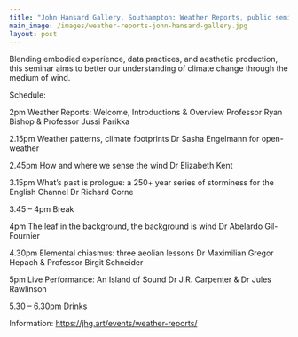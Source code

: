```yaml
---
title: "John Hansard Gallery, Southampton: Weather Reports, public seminar"
main_image: /images/weather-reports-john-hansard-gallery.jpg
layout: post
---
```


Blending embodied experience, data practices, and aesthetic production, this seminar aims to better our understanding of climate change through the medium of wind.

Schedule:

2pm Weather Reports: Welcome, Introductions & Overview
Professor Ryan Bishop & Professor Jussi Parikka 

2.15pm Weather patterns, climate footprints
Dr Sasha Engelmann for open-weather

2.45pm How and where we sense the wind
Dr Elizabeth Kent

3.15pm What’s past is prologue: a 250+ year series of storminess for the English Channel
Dr Richard Corne

3.45 – 4pm Break

4pm The leaf in the background, the background is wind
Dr Abelardo Gil-Fournier

4.30pm Elemental chiasmus: three aeolian lessons
Dr Maximilian Gregor Hepach & Professor Birgit Schneider

5pm Live Performance: An Island of Sound
Dr J.R. Carpenter & Dr Jules Rawlinson

5.30 – 6.30pm Drinks

Information: <a href="https://jhg.art/events/weather-reports/">https://jhg.art/events/weather-reports/</a>

